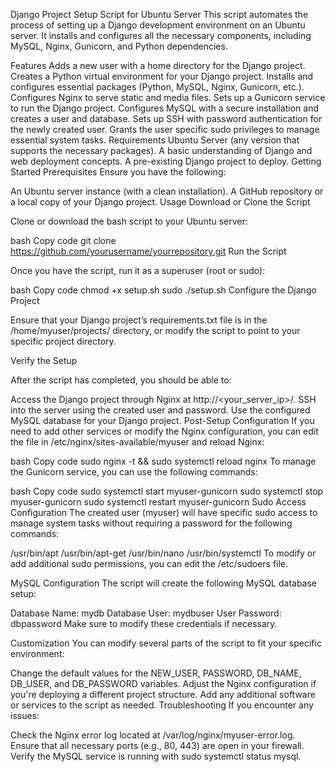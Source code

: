 Django Project Setup Script for Ubuntu Server
This script automates the process of setting up a Django development environment on an Ubuntu server. It installs and configures all the necessary components, including MySQL, Nginx, Gunicorn, and Python dependencies.

Features
Adds a new user with a home directory for the Django project.
Creates a Python virtual environment for your Django project.
Installs and configures essential packages (Python, MySQL, Nginx, Gunicorn, etc.).
Configures Nginx to serve static and media files.
Sets up a Gunicorn service to run the Django project.
Configures MySQL with a secure installation and creates a user and database.
Sets up SSH with password authentication for the newly created user.
Grants the user specific sudo privileges to manage essential system tasks.
Requirements
Ubuntu Server (any version that supports the necessary packages).
A basic understanding of Django and web deployment concepts.
A pre-existing Django project to deploy.
Getting Started
Prerequisites
Ensure you have the following:

An Ubuntu server instance (with a clean installation).
A GitHub repository or a local copy of your Django project.
Usage
Download or Clone the Script

Clone or download the bash script to your Ubuntu server:

bash
Copy code
git clone https://github.com/yourusername/yourrepository.git
Run the Script

Once you have the script, run it as a superuser (root or sudo):

bash
Copy code
chmod +x setup.sh
sudo ./setup.sh
Configure the Django Project

Ensure that your Django project’s requirements.txt file is in the /home/myuser/projects/ directory, or modify the script to point to your specific project directory.

Verify the Setup

After the script has completed, you should be able to:

Access the Django project through Nginx at http://<your_server_ip>/.
SSH into the server using the created user and password.
Use the configured MySQL database for your Django project.
Post-Setup Configuration
If you need to add other services or modify the Nginx configuration, you can edit the file in /etc/nginx/sites-available/myuser and reload Nginx:

bash
Copy code
sudo nginx -t && sudo systemctl reload nginx
To manage the Gunicorn service, you can use the following commands:

bash
Copy code
sudo systemctl start myuser-gunicorn
sudo systemctl stop myuser-gunicorn
sudo systemctl restart myuser-gunicorn
Sudo Access Configuration
The created user (myuser) will have specific sudo access to manage system tasks without requiring a password for the following commands:

/usr/bin/apt
/usr/bin/apt-get
/usr/bin/nano
/usr/bin/systemctl
To modify or add additional sudo permissions, you can edit the /etc/sudoers file.

MySQL Configuration
The script will create the following MySQL database setup:

Database Name: mydb
Database User: mydbuser
User Password: dbpassword
Make sure to modify these credentials if necessary.

Customization
You can modify several parts of the script to fit your specific environment:

Change the default values for the NEW_USER, PASSWORD, DB_NAME, DB_USER, and DB_PASSWORD variables.
Adjust the Nginx configuration if you're deploying a different project structure.
Add any additional software or services to the script as needed.
Troubleshooting
If you encounter any issues:

Check the Nginx error log located at /var/log/nginx/myuser-error.log.
Ensure that all necessary ports (e.g., 80, 443) are open in your firewall.
Verify the MySQL service is running with sudo systemctl status mysql.

